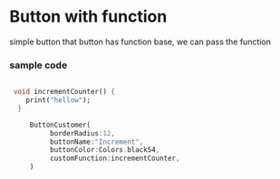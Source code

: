 # Button with function

simple button that button has function base, 
we  can pass the function 

### sample code
```dart

 void incrementCounter() {
    print("hellow");
  }

     ButtonCustomer(
          borderRadius:12,
          buttonName:"Increment",
          buttonColor:Colors.black54,
          customFunction:incrementCounter,
     )



